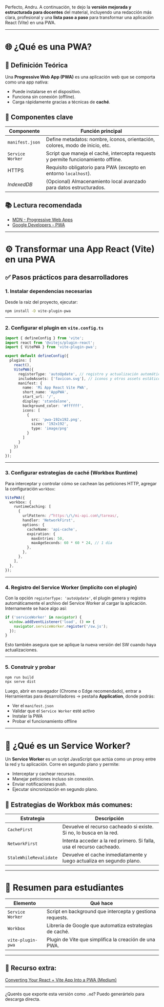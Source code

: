 Perfecto, Andru. A continuación, te dejo la **versión mejorada y estructurada para docentes** del material, incluyendo una redacción más clara, profesional y una **lista paso a paso** para transformar una aplicación React (Vite) en una PWA.

---

# 🌐 ¿Qué es una PWA?

## 📘 Definición Teórica

Una **Progressive Web App (PWA)** es una aplicación web que se comporta como una app nativa:

* Puede instalarse en el dispositivo.
* Funciona sin conexión (offline).
* Carga rápidamente gracias a técnicas de **caché**.

## 🧩 Componentes clave

| Componente       | Función principal                                                                 |
| ---------------- | --------------------------------------------------------------------------------- |
| `manifest.json`  | Define metadatos: nombre, íconos, orientación, colores, modo de inicio, etc.      |
| `Service Worker` | Script que maneja el caché, intercepta requests y permite funcionamiento offline. |
| HTTPS            | Requisito obligatorio para PWA (excepto en entorno `localhost`).                  |
| *IndexedDB*      | (Opcional) Almacenamiento local avanzado para datos estructurados.                |

## 📚 Lectura recomendada

* [MDN - Progressive Web Apps](https://developer.mozilla.org/en-US/docs/Web/Progressive_web_apps)
* [Google Developers - PWA](https://web.dev/progressive-web-apps/)

---

# ⚙️ Transformar una App React (Vite) en una PWA

## ✅ Pasos prácticos para desarrolladores

### 1. **Instalar dependencias necesarias**

Desde la raíz del proyecto, ejecutar:

```bash
npm install -D vite-plugin-pwa
```

---

### 2. **Configurar el plugin en `vite.config.ts`**

```ts
import { defineConfig } from 'vite';
import react from '@vitejs/plugin-react';
import { VitePWA } from 'vite-plugin-pwa';

export default defineConfig({
  plugins: [
    react(),
    VitePWA({
      registerType: 'autoUpdate', // registro y actualización automática
      includeAssets: ['favicon.svg'], // íconos y otros assets estáticos
      manifest: {
        name: 'Mi App React Vite PWA',
        short_name: 'AppPWA',
        start_url: '/',
        display: 'standalone',
        background_color: '#ffffff',
        icons: [
          {
            src: 'pwa-192x192.png',
            sizes: '192x192',
            type: 'image/png'
          }
        ]
      }
    })
  ]
});
```

---

### 3. **Configurar estrategias de caché (Workbox Runtime)**

Para interceptar y controlar cómo se cachean las peticiones HTTP, agregar la configuración `workbox`:

```ts
VitePWA({
  workbox: {
    runtimeCaching: [
      {
        urlPattern: /^https:\/\/mi-api.com\/tareas/,
        handler: 'NetworkFirst',
        options: {
          cacheName: 'api-cache',
          expiration: {
            maxEntries: 50,
            maxAgeSeconds: 60 * 60 * 24, // 1 día
          },
        },
      },
    ],
  },
});
```

---

### 4. **Registro del Service Worker (implícito con el plugin)**

Con la opción `registerType: 'autoUpdate'`, el plugin genera y registra automáticamente el archivo del Service Worker al cargar la aplicación. Internamente se hace algo así:

```ts
if ('serviceWorker' in navigator) {
  window.addEventListener('load', () => {
    navigator.serviceWorker.register('/sw.js');
  });
}
```

Esto también asegura que se aplique la nueva versión del SW cuando haya actualizaciones.

---

### 5. **Construir y probar**

```bash
npm run build
npx serve dist
```

Luego, abrir en navegador (Chrome o Edge recomendado), entrar a Herramientas para desarrolladores → pestaña **Application**, donde podrás:

* Ver el `manifest.json`
* Validar que el `Service Worker` esté activo
* Instalar la PWA
* Probar el funcionamiento offline

---

# 🧠 ¿Qué es un Service Worker?

Un **Service Worker** es un script JavaScript que actúa como un proxy entre la red y tu aplicación. Corre en segundo plano y permite:

* Interceptar y cachear recursos.
* Manejar peticiones incluso sin conexión.
* Enviar notificaciones push.
* Ejecutar sincronización en segundo plano.

## 🎯 Estrategias de Workbox más comunes:

| Estrategia             | Descripción                                                          |
| ---------------------- | -------------------------------------------------------------------- |
| `CacheFirst`           | Devuelve el recurso cacheado si existe. Si no, lo busca en la red.   |
| `NetworkFirst`         | Intenta acceder a la red primero. Si falla, usa el recurso cacheado. |
| `StaleWhileRevalidate` | Devuelve el cache inmediatamente y luego actualiza en segundo plano. |

---

# 📌 Resumen para estudiantes

| Elemento          | Qué hace                                                 |
| ----------------- | -------------------------------------------------------- |
| `Service Worker`  | Script en background que intercepta y gestiona requests. |
| `Workbox`         | Librería de Google que automatiza estrategias de caché.  |
| `vite-plugin-pwa` | Plugin de Vite que simplifica la creación de una PWA.    |

---

## 🔗 Recurso extra:

[Converting Your React + Vite App Into a PWA (Medium)](https://medium.com/@rakeshdhariwal61/converting-your-react-vite-app-into-pwa-d7211e9cd0c5)

---

¿Querés que exporte esta versión como `.md`? Puedo generártelo para descarga directa.
